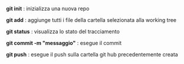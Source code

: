 **git init** : inizializza una nuova repo

**git add** : aggiunge tutti i file della cartella selezionata alla working tree

**git status** : visualizza lo stato del tracciamento

**git commit -m "messaggio"** : esegue il commit

**git push** : esegue il push sulla cartella git hub precedentemente creata

